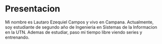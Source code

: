 # Presentacion

Mi nombre es Lautaro Ezequiel Campos y vivo en Campana. Actualmente, soy estudiante de segundo año de Ingenieria en Sistemas de la Informacion en la UTN.
Ademas de estudiar, paso mi tiempo libre viendo series y entrenando.

